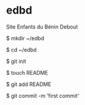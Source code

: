edbd
====

Site Enfants du Bénin Debout

$ mkdir ~/edbd

$ cd ~/edbd

$ git init

$ touch README

$ git add README

$ git commit -m 'first commit'

